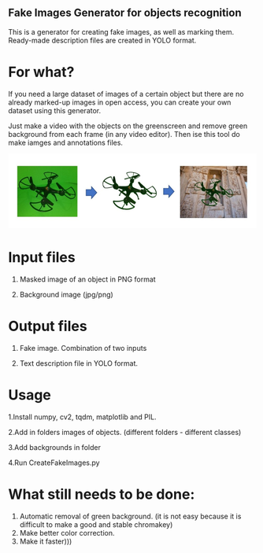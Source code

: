 ## Fake Images Generator for objects recognition 

This is a generator for creating fake images, as well as marking them. 
Ready-made description files are created in YOLO format.

# For what?
If you need a large dataset of images of a certain object but there are no already marked-up images in open access, you can create your own dataset using this generator.

Just make a video with the objects on the greenscreen and remove green background from each frame (in any video editor). Then ise this tool do make iamges and annotations files.


![GitHub Logo](img/img1.jpg)


# Input files
  1. Masked image of an object in PNG format
  
  2. Background image (jpg/png)

# Output files
  1. Fake image. Сombination of two inputs
  
  2. Text description file in YOLO format. 
  
# Usage

  1.Install numpy, cv2, tqdm, matplotlib and PIL.
  
  2.Add in folders images of objects. (different folders - different classes)
  
  3.Add backgrounds in folder
  
  4.Run CreateFakeImages.py
 
 
 # What still needs to be done:
  1. Automatic removal of green background. (it is not easy because it is difficult to make a good and stable chromakey)
  2. Make better color correction.
  3. Make it faster))) 
